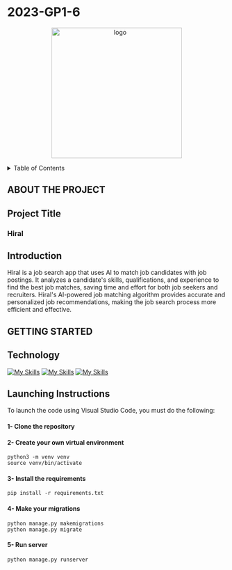 # 2023-GP1-6
<p align="center">

 <img width="300" alt="logo" src="">


</p>

<!-- TABLE OF CONTENTS -->
<details>
  <summary>Table of Contents</summary>
  <ol>
    <li>
      <a href="#about-the-project">About The Project </a>
      <ul>
       <li> <a href="#project-title">Project Title </a> </li>
       <li> <a href="#introduction"> Introduction </a> </li>
      </ul>
    </li>
    <li>
      <a href="#getting-started"> Getting Started </a>
      <ul>
        <li> <a href="#technology">Technology </a> </li>
        <li> <a href="#launching-instructions">Launching Instructions </a> </li>
      </ul>
</details>

## ABOUT THE PROJECT
## Project Title
<h3> Hiral </h3>


## Introduction 

 Hiral is a job search app that uses AI to match job candidates with job postings. It analyzes a candidate's skills, qualifications, and experience to find the best job matches, saving time and effort for both job seekers and recruiters. Hiral's AI-powered job matching algorithm provides accurate and personalized job recommendations, making the job search process more efficient and effective.

## GETTING STARTED
## Technology

[![My Skills](https://skillicons.dev/icons?i=css,html&theme=light)](https://skillicons.dev)
[![My Skills](https://skillicons.dev/icons?i=python,django&theme=light)](https://skillicons.dev)
[![My Skills](https://skillicons.dev/icons?i=vscode,sqlite&theme=light)](https://skillicons.dev)




## Launching Instructions

 To launch the code using Visual Studio Code, you must do the following: 

 #### 1- Clone the repository
 #### 2- Create your own virtual environment
 ~~~
 python3 -m venv venv
 source venv/bin/activate
 ~~~
 #### 3- Install the requirements
 ~~~
pip install -r requirements.txt
 ~~~
 #### 4- Make your migrations
 ~~~
python manage.py makemigrations
python manage.py migrate
 ~~~
   #### 5- Run server
 ~~~
python manage.py runserver
 ~~~

  


